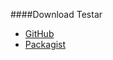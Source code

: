 ####Download
Testar
* [GitHub](https://github.com/canax/anax-flat)
* [Packagist](https://packagist.org/packages/mos/anax-flat)
